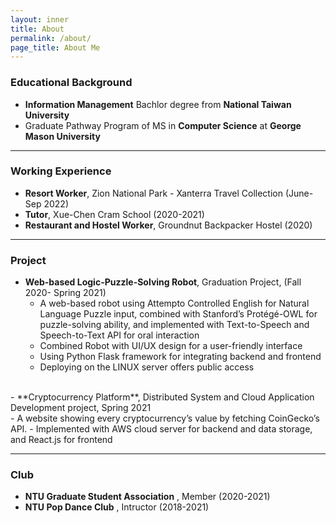 ```yaml
---
layout: inner
title: About
permalink: /about/
page_title: About Me
---
```



### Educational Background

* **Information Management** Bachlor degree from **National Taiwan University** <br/>
* Graduate Pathway Program of MS in **Computer Science** at **George Mason University** <br/>

---

### Working Experience
* **Resort Worker**, Zion National Park - Xanterra Travel Collection (June-Sep 2022) <br/>
* **Tutor**, Xue-Chen Cram School (2020-2021)<br/>
* **Restaurant and Hostel Worker**, Groundnut Backpacker Hostel (2020)

---

### Project
- **Web-based Logic-Puzzle-Solving Robot**, Graduation Project, (Fall 2020- Spring 2021) 
  - A web-based robot using Attempto Controlled English for Natural Language Puzzle input, 
  combined with Stanford’s Protégé-OWL for puzzle-solving ability, and implemented with 
  Text-to-Speech and Speech-to-Text API for oral interaction
  - Combined Robot with UI/UX design for a user-friendly interface
  - Using Python Flask framework for integrating backend and frontend
  - Deploying on the LINUX server offers public access
<br>
- **Cryptocurrency Platform**, Distributed System and Cloud Application Development project, Spring 
2021 <br/>
  -  A website showing every cryptocurrency’s value by fetching CoinGecko’s API.
  -  Implemented with AWS cloud server for backend and data storage, and React.js for frontend

---

### Club

- **NTU Graduate Student Association** , Member (2020-2021)
- **NTU Pop Dance Club** , Intructor (2018-2021)
